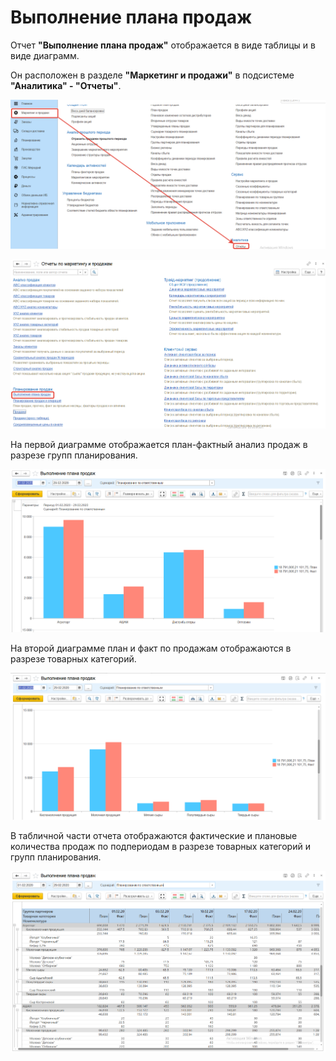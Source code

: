 # Выполнение плана продаж

Отчет **"Выполнение плана продаж"** отображается в виде таблицы и в виде диаграмм.

Он расположен в разделе **"Маркетинг и продажи"** в подсистеме **"Аналитика" - "Отчеты"**.

[![1][1]][1]

[![2][2]][2]

На первой диаграмме отображается план-фактный анализ продаж в разрезе групп планирования.

[![3][3]][3]

На второй диаграмме план и факт по продажам отображаются в разрезе товарных категорий.

[![4][4]][4]

В табличной части отчета отображаются фактические и плановые количества продаж по подпериодам в разрезе товарных категорий и групп планирования.

[![5][5]][5]

[1]: ImplementationSalesPlan.assets/1.png
[2]: ImplementationSalesPlan.assets/2.png
[3]: ImplementationSalesPlan.assets/3.png
[4]: ImplementationSalesPlan.assets/4.png
[5]: ImplementationSalesPlan.assets/5.png
